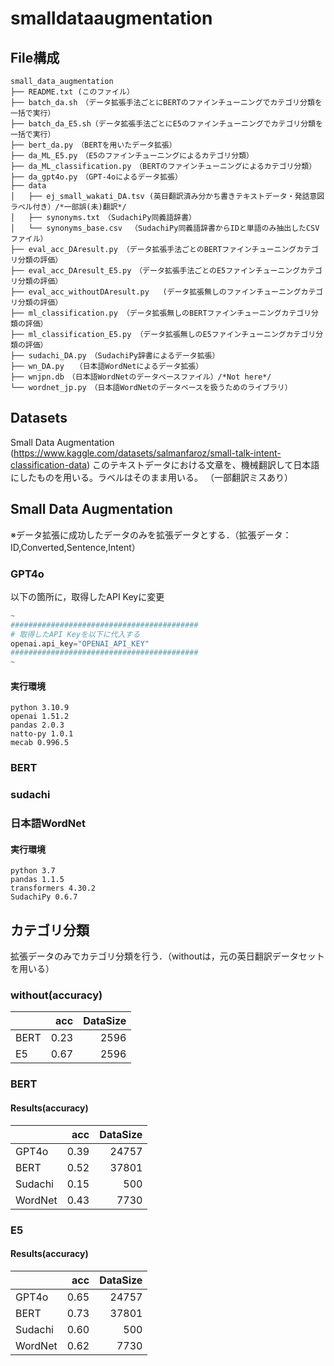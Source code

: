 # smalldataaugmentation
## File構成
```
small_data_augmentation
├── README.txt (このファイル）
├── batch_da.sh　（データ拡張手法ごとにBERTのファインチューニングでカテゴリ分類を一括で実行）
├── batch_da_E5.sh（データ拡張手法ごとにE5のファインチューニングでカテゴリ分類を一括で実行）
├── bert_da.py　（BERTを用いたデータ拡張）
├── da_ML_E5.py　（E5のファインチューニングによるカテゴリ分類）
├── da_ML_classification.py　（BERTのファインチューニングによるカテゴリ分類）
├── da_gpt4o.py　（GPT-4oによるデータ拡張）
├── data
│   ├── ej_small_wakati_DA.tsv (英日翻訳済み分かち書きテキストデータ・発話意図ラベル付き）/*一部誤(未)翻訳*/
│   ├── synonyms.txt　（SudachiPy同義語辞書）
│   └── synonyms_base.csv 　（SudachiPy同義語辞書からIDと単語のみ抽出したCSVファイル）
├── eval_acc_DAresult.py （データ拡張手法ごとのBERTファインチューニングカテゴリ分類の評価）
├── eval_acc_DAresult_E5.py　（データ拡張手法ごとのE5ファインチューニングカテゴリ分類の評価）
├── eval_acc_withoutDAresult.py   (データ拡張無しのファインチューニングカテゴリ分類の評価）
├── ml_classification.py （データ拡張無しのBERTファインチューニングカテゴリ分類の評価）
├── ml_classification_E5.py （データ拡張無しのE5ファインチューニングカテゴリ分類の評価）
├── sudachi_DA.py　（SudachiPy辞書によるデータ拡張）
├── wn_DA.py　　（日本語WordNetによるデータ拡張）
├── wnjpn.db　（日本語WordNetのデータベースファイル）/*Not here*/
└── wordnet_jp.py　（日本語WordNetのデータベースを扱うためのライブラリ）
```

## Datasets
Small Data Augmentation (https://www.kaggle.com/datasets/salmanfaroz/small-talk-intent-classification-data)
このテキストデータにおける文章を、機械翻訳して日本語にしたものを用いる。ラベルはそのまま用いる。
（一部翻訳ミスあり）

## Small Data Augmentation
※データ拡張に成功したデータのみを拡張データとする．（拡張データ：ID,Converted,Sentence,Intent）
### GPT4o
以下の箇所に，取得したAPI Keyに変更
```python:da_gpt4o.py
~
##########################################
# 取得したAPI Keyを以下に代入する
openai.api_key="OPENAI_API_KEY"
##########################################
~
```
#### 実行環境
```
python 3.10.9
openai 1.51.2
pandas 2.0.3
natto-py 1.0.1
mecab 0.996.5
```
### BERT
### sudachi
### 日本語WordNet
#### 実行環境
```
python 3.7
pandas 1.1.5
transformers 4.30.2
SudachiPy 0.6.7
```
## カテゴリ分類
拡張データのみでカテゴリ分類を行う．（withoutは，元の英日翻訳データセットを用いる）
### without(accuracy)
||acc|DataSize|
|:---|---:|---:|
|BERT|0.23|2596|
|E5|0.67|2596|

### BERT
#### Results(accuracy)
||acc|DataSize|
|:---|---:|---:|
|GPT4o|0.39|24757|
|BERT|0.52|37801|
|Sudachi|0.15|500|
|WordNet|0.43|7730|

### E5
#### Results(accuracy)
||acc|DataSize|
|:---|---:|---:|
|GPT4o|0.65|24757|
|BERT|0.73|37801|
|Sudachi|0.60|500|
|WordNet|0.62|7730|
